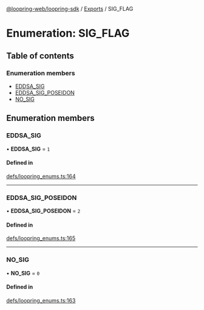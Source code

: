 [@loopring-web/loopring-sdk](../README.md) / [Exports](../modules.md) / SIG\_FLAG

# Enumeration: SIG\_FLAG

## Table of contents

### Enumeration members

- [EDDSA\_SIG](SIG_FLAG.md#eddsa_sig)
- [EDDSA\_SIG\_POSEIDON](SIG_FLAG.md#eddsa_sig_poseidon)
- [NO\_SIG](SIG_FLAG.md#no_sig)

## Enumeration members

### EDDSA\_SIG

• **EDDSA\_SIG** = `1`

#### Defined in

[defs/loopring_enums.ts:164](https://github.com/Loopring/loopring_sdk/blob/acbd5a2/src/defs/loopring_enums.ts#L164)

___

### EDDSA\_SIG\_POSEIDON

• **EDDSA\_SIG\_POSEIDON** = `2`

#### Defined in

[defs/loopring_enums.ts:165](https://github.com/Loopring/loopring_sdk/blob/acbd5a2/src/defs/loopring_enums.ts#L165)

___

### NO\_SIG

• **NO\_SIG** = `0`

#### Defined in

[defs/loopring_enums.ts:163](https://github.com/Loopring/loopring_sdk/blob/acbd5a2/src/defs/loopring_enums.ts#L163)
